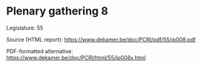 # Plenary gathering 8

Legislature: 55

Source (HTML report): https://www.dekamer.be/doc/PCRI/pdf/55/ip008.pdf

PDF-formatted alternative: https://www.dekamer.be/doc/PCRI/html/55/ip008x.html

